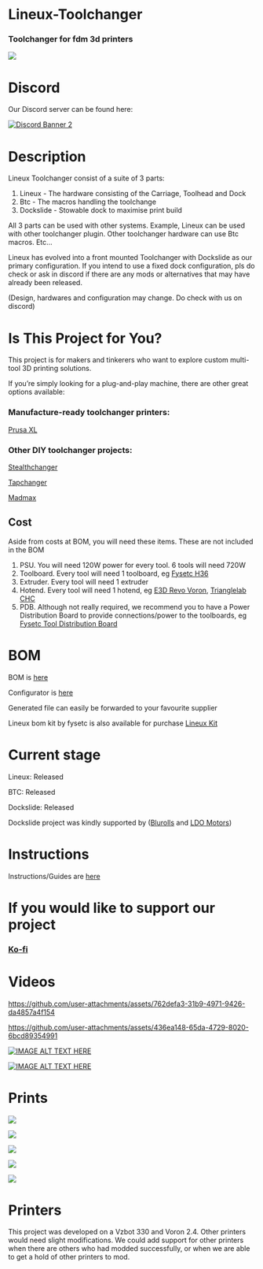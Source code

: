 # Lineux-Toolchanger
### Toolchanger for fdm 3d printers
![](https://github.com/Bikin-Creative/Lineux-Toolchanger/blob/main/Images/one_2.4.png)

# Discord
Our Discord server can be found here:

[![Discord Banner 2](https://discord.com/api/guilds/1266260887249879122/widget.png?style=banner2)](https://discord.gg/Xwqbjj4VjH)

# Description
Lineux Toolchanger consist of a suite of 3 parts:
1. Lineux - The hardware consisting of the Carriage, Toolhead and Dock
2. Btc - The macros handling the toolchange
3. Dockslide - Stowable dock to maximise print build

All 3 parts can be used with other systems. Example, Lineux can be used with other toolchanger plugin. Other toolchanger hardware can use Btc macros. Etc...

Lineux has evolved into a front mounted Toolchanger with Dockslide as our primary configuration.
If you intend to use a fixed dock configuration, pls do check or ask in discord if there are any mods or alternatives that may have already been released.

(Design, hardwares and configuration may change. Do check with us on discord)


# Is This Project for You?

This project is for makers and tinkerers who want to explore custom multi-tool 3D printing solutions.


If you’re simply looking for a plug-and-play machine, there are other great options available:

### Manufacture-ready toolchanger printers:
[Prusa XL](https://www.prusa3d.com/en/product/original-prusa-xl-semi-assembled-5-toolhead-3d-printer)

### Other DIY toolchanger projects:

[Stealthchanger](https://github.com/DraftShift/StealthChanger)

[Tapchanger](https://github.com/viesturz/tapchanger)

[Madmax](https://github.com/zruncho3d/madmax)


## Cost
Aside from costs at BOM, you will need these items. These are not included in the BOM
1. PSU. You will need 120W power for every tool. 6 tools will need 720W
2. Toolboard. Every tool will need 1 toolboard, eg [Fysetc H36](https://www.fysetc.com/cdn/shop/files/1_7592a53e-6f52-4a15-aeb8-11dbfa196516.jpg?v=1744444741)
3. Extruder. Every tool will need 1 extruder
4. Hotend. Every tool will need 1 hotend, eg [E3D Revo Voron](https://e3d-online.com/), [Trianglelab CHC](https://trianglelab.net/)
5. PDB. Although not really required, we recommend you to have a Power Distribution Board to provide connections/power to the toolboards, eg [Fysetc Tool Distribution Board](https://www.fysetc.com/cdn/shop/files/a3c4612ef030bc35ada3147286ebf6aa_b0e6d879-f14f-4daf-94f8-5ec51c08036b.jpg?v=1739847175)


# BOM
BOM is [here](https://github.com/Bikin-Creative/Lineux-Toolchanger/tree/main/BOM)

Configurator is [here](https://www.myperniagaan.com/lineux)

Generated file can easily be forwarded to your favourite supplier

Lineux bom kit by fysetc is also available for purchase
[Lineux Kit](https://www.aliexpress.com/item/1005009944459058.html)


# Current stage
Lineux: Released

BTC: Released

Dockslide: Released

Dockslide project was kindly supported by ([Blurolls](https://www.blurolls3d.com) and [LDO Motors](https://ldomotors.com/))

# Instructions
Instructions/Guides are [here](https://github.com/Bikin-Creative/Lineux-Toolchanger/tree/main/Manual)

# If you would like to support our project
### [Ko-fi](https://ko-fi.com/lineux_toolchanger) ###

# Videos

https://github.com/user-attachments/assets/762defa3-31b9-4971-9426-da4857a4f154

https://github.com/user-attachments/assets/436ea148-65da-4729-8020-6bcd89354991

[![IMAGE ALT TEXT HERE](https://img.youtube.com/vi/p6smInFlGkw/0.jpg)](https://www.youtube.com/watch?v=p6smInFlGkw)

[![IMAGE ALT TEXT HERE](https://img.youtube.com/vi/FfiHD_YvOdc/0.jpg)](https://www.youtube.com/watch?v=FfiHD_YvOdc)

# Prints

![](https://github.com/Bikin-Creative/Lineux-Toolchanger/blob/main/Images/IMG_20241028_141906_488.jpg)

![](https://github.com/Bikin-Creative/Lineux-Toolchanger/blob/main/Images/IMG_20250422_175503_703.jpg)

![](https://github.com/Bikin-Creative/Lineux-Toolchanger/blob/main/Images/IMG_20250421_075741_308.jpg)

![](https://github.com/Bikin-Creative/Lineux-Toolchanger/blob/main/Images/IMG_20250421_155637_233.jpg)

![](https://github.com/Bikin-Creative/Lineux-Toolchanger/blob/main/Images/IMG_20240925_235251_198.jpg)

# Printers
This project was developed on a Vzbot 330 and Voron 2.4. Other printers would need slight modifications. We could add support for other printers when there are others who had modded successfully, or when
we are able to get a hold of other printers to mod.
